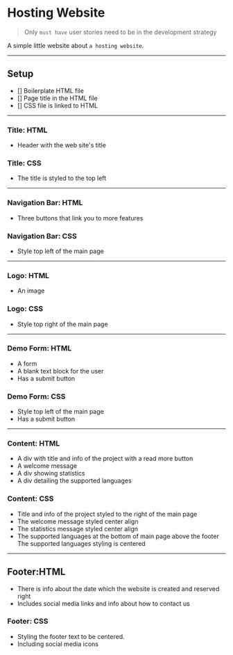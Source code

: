 # Hosting Website

> Only `must have` user stories need to be in the development strategy

A simple little website about `a hosting website`.

---

## Setup

- [] Boilerplate HTML file
- [] Page title in the HTML file
- [] CSS file is linked to HTML

---

### Title: HTML

- Header with the web site's title

### Title: CSS

- The title is styled to the top left

---

### Navigation Bar: HTML

- Three buttons that link you to more features

### Navigation Bar: CSS

- Style top left of the main page

---

### Logo: HTML

- An image

### Logo: CSS

- Style top right of the main page

---

### Demo Form: HTML

- A form
- A blank text block for the user
- Has a submit button

### Demo Form: CSS

- Style top left of the main page
- Has a submit button

---

### Content: HTML

- A div with title and info of the project with a read more button
- A welcome message
- A div showing statistics
- A div detailing the supported languages

### Content: CSS

- Title and info of the project styled to the right of the main page
- The welcome message styled center align
- The statistics message styled center align
- The supported languages at the bottom of main page above the footer The
  supported languages styling is centered

---

## Footer:HTML

- There is info about the date which the website is created and reserved right
- Includes social media links and info about how to contact us

### Footer: CSS

- Styling the footer text to be centered.
- Including social media icons
